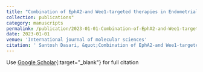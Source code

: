 ```yaml
---
title: "Combination of EphA2-and Wee1-targeted therapies in Endometrial Cancer"
collection: publications"
category: manuscripts
permalink: /publication/2023-01-01-Combination-of-EphA2-and-Wee1-targeted-therapies-in-Endometrial-Cancer
date: 2023-01-01
venue: 'International journal of molecular sciences'
citation: ' Santosh Dasari, &quot;Combination of EphA2-and Wee1-targeted therapies in Endometrial Cancer.&quot; International journal of molecular sciences, 2023.'
---
```

Use [Google Scholar](https://scholar.google.com/scholar?q=Combination+of+EphA2+and+Wee1+targeted+therapies+in+Endometrial+Cancer){:target="_blank"} for full citation